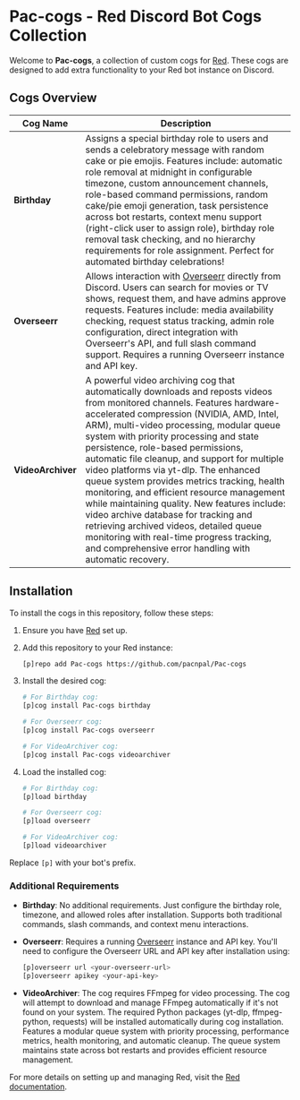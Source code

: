 # Pac-cogs - Red Discord Bot Cogs Collection

Welcome to **Pac-cogs**, a collection of custom cogs for [Red](https://github.com/Cog-Creators/Red-DiscordBot). These cogs are designed to add extra functionality to your Red bot instance on Discord.

## Cogs Overview

| Cog Name   | Description                                      |
|------------|--------------------------------------------------|
| **Birthday** | Assigns a special birthday role to users and sends a celebratory message with random cake or pie emojis. Features include: automatic role removal at midnight in configurable timezone, custom announcement channels, role-based command permissions, random cake/pie emoji generation, task persistence across bot restarts, context menu support (right-click user to assign role), birthday role removal task checking, and no hierarchy requirements for role assignment. Perfect for automated birthday celebrations! |
| **Overseerr** | Allows interaction with [Overseerr](https://overseerr.dev/) directly from Discord. Users can search for movies or TV shows, request them, and have admins approve requests. Features include: media availability checking, request status tracking, admin role configuration, direct integration with Overseerr's API, and full slash command support. Requires a running Overseerr instance and API key. |
| **VideoArchiver** | A powerful video archiving cog that automatically downloads and reposts videos from monitored channels. Features hardware-accelerated compression (NVIDIA, AMD, Intel, ARM), multi-video processing, modular queue system with priority processing and state persistence, role-based permissions, automatic file cleanup, and support for multiple video platforms via yt-dlp. The enhanced queue system provides metrics tracking, health monitoring, and efficient resource management while maintaining quality. New features include: video archive database for tracking and retrieving archived videos, detailed queue monitoring with real-time progress tracking, and comprehensive error handling with automatic recovery. |

## Installation

To install the cogs in this repository, follow these steps:

1. Ensure you have [Red](https://github.com/Cog-Creators/Red-DiscordBot) set up.
2. Add this repository to your Red instance:

    ```bash
    [p]repo add Pac-cogs https://github.com/pacnpal/Pac-cogs
    ```

3. Install the desired cog:

    ```bash
    # For Birthday cog:
    [p]cog install Pac-cogs birthday

    # For Overseerr cog:
    [p]cog install Pac-cogs overseerr

    # For VideoArchiver cog:
    [p]cog install Pac-cogs videoarchiver
    ```

4. Load the installed cog:

    ```bash
    # For Birthday cog:
    [p]load birthday

    # For Overseerr cog:
    [p]load overseerr

    # For VideoArchiver cog:
    [p]load videoarchiver
    ```

Replace `[p]` with your bot's prefix.

### Additional Requirements

- **Birthday**: No additional requirements. Just configure the birthday role, timezone, and allowed roles after installation. Supports both traditional commands, slash commands, and context menu interactions.

- **Overseerr**: Requires a running [Overseerr](https://overseerr.dev/) instance and API key. You'll need to configure the Overseerr URL and API key after installation using:
    ```bash
    [p]overseerr url <your-overseerr-url>
    [p]overseerr apikey <your-api-key>
    ```

- **VideoArchiver**: The cog requires FFmpeg for video processing. The cog will attempt to download and manage FFmpeg automatically if it's not found on your system. The required Python packages (yt-dlp, ffmpeg-python, requests) will be installed automatically during cog installation. Features a modular queue system with priority processing, performance metrics, health monitoring, and automatic cleanup. The queue system maintains state across bot restarts and provides efficient resource management.

For more details on setting up and managing Red, visit the [Red documentation](https://docs.discord.red).
